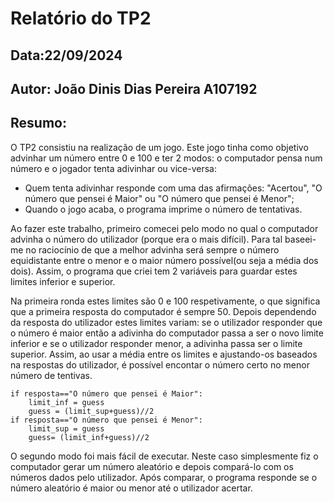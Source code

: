 # Relatório do TP2
## Data:22/09/2024
## Autor: João Dinis Dias Pereira A107192

## Resumo:
O TP2 consistiu na realização de um jogo. Este jogo tinha como objetivo advinhar um número entre 0 e 100 e ter 2 modos: o computador pensa num número e o jogador tenta adivinhar ou vice-versa:

* Quem tenta adivinhar responde com uma das afirmações: "Acertou", "O número que pensei é Maior" ou "O número que pensei é Menor";
* Quando o jogo acaba, o programa imprime o número de tentativas.

Ao fazer este trabalho, primeiro comecei pelo modo no qual o computador advinha o número do utilizador (porque era o mais difícil). Para tal baseei-me no raciocínio de que a melhor advinha será sempre o número equidistante entre o menor e o maior número possível(ou seja a média dos dois). Assim, o programa que criei tem 2 variáveis para guardar estes limites inferior e superior. 

Na primeira ronda estes limites são 0 e 100 respetivamente, o que significa que a primeira resposta do computador é sempre 50. Depois dependendo da resposta do utilizador estes limites variam: se o utilizador responder que o número é maior então a adivinha do computador passa a ser o novo limite inferior e se o utilizador responder menor, a adivinha passa ser o limite superior. Assim, ao usar a média entre os limites e ajustando-os baseados na respostas do utilizador, é possível encontar o número certo no menor número de tentivas.

```
if resposta=="O número que pensei é Maior":
    limit_inf = guess
    guess = (limit_sup+guess)//2
if resposta=="O número que pensei é Menor":
    limit_sup = guess
    guess= (limit_inf+guess)//2
```


O segundo modo foi mais fácil de executar. Neste caso simplesmente fiz o computador gerar um número aleatório e depois compará-lo com os números dados pelo utilizador. Após comparar, o programa responde se o número aleatório é maior ou menor até o utilizador acertar.

